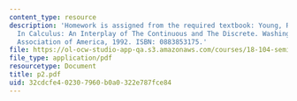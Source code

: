 ```yaml
---
content_type: resource
description: 'Homework is assigned from the required textbook: Young, Robert M. Excursions
  In Calculus: An Interplay of The Continuous and The Discrete. Washington, DC: Mathematical
  Association of America, 1992. ISBN: 0883853175.'
file: https://ol-ocw-studio-app-qa.s3.amazonaws.com/courses/18-104-seminar-in-analysis-applications-to-number-theory-fall-2006/32cdcfe402307960b0a0322e787fce84_p2.pdf
file_type: application/pdf
resourcetype: Document
title: p2.pdf
uid: 32cdcfe4-0230-7960-b0a0-322e787fce84
---
```

